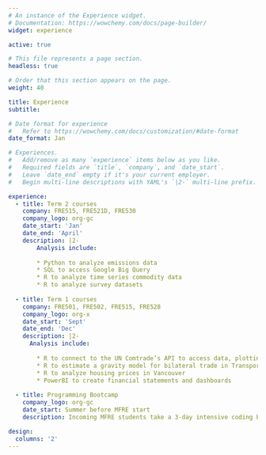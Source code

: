 ```yaml
---
# An instance of the Experience widget.
# Documentation: https://wowchemy.com/docs/page-builder/
widget: experience

active: true

# This file represents a page section.
headless: true

# Order that this section appears on the page.
weight: 40

title: Experience
subtitle:

# Date format for experience
#   Refer to https://wowchemy.com/docs/customization/#date-format
date_format: Jan

# Experiences.
#   Add/remove as many `experience` items below as you like.
#   Required fields are `title`, `company`, and `date_start`.
#   Leave `date_end` empty if it's your current employer.
#   Begin multi-line descriptions with YAML's `|2-` multi-line prefix.

experience:
  - title: Term 2 courses
    company: FRE515, FRE521D, FRE530
    company_logo: org-gc
    date_start: 'Jan'
    date_end: 'April'
    description: |2-
        Analysis include:
        
        * Python to analyze emissions data
        * SQL to access Google Big Query
        * R to analyze time series commodity data
        * R to analyze survey datasets
        
  - title: Term 1 courses
    company: FRE501, FRE502, FRE515, FRE528
    company_logo: org-x
    date_start: 'Sept'
    date_end: 'Dec'
    description: |2-
      Analysis include:
        
        * R to connect to the UN Comtrade’s API to access data, plotting data and analyzing data to demonstrate law of one price
        * R to estimate a gravity model for bilateral trade in Transport Services (TSP) 
        * R to analyze housing prices in Vancouver
        * PowerBI to create financial statements and dashboards
      
  - title: Programming Bootcamp
    company_logo: org-gc
    date_start: Summer before MFRE start
    description: Incoming MFRE students take a 3-day intensive coding bootcamp to bring them up to quality required to succeed in the program

design:
  columns: '2'
---
```

